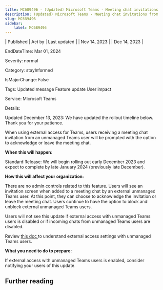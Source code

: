 ```yaml
---
title: MC689496 - (Updated) Microsoft Teams - Meeting chat invitations from unmanaged users
description: (Updated) Microsoft Teams - Meeting chat invitations from unmanaged users
slug: MC689496
sidebar:
    label: MC689496
---
```



| Published | Act by | Last updated |
| Nov 14, 2023 |  | Dec 14, 2023 |

EndDateTime: Mar 01, 2024

Severity: normal

Category: stayInformed

IsMajorChange: False

Tags: Updated message Feature update User impact

Service: Microsoft Teams

Details: 

<p>Updated December 13, 2023: We have updated the rollout timeline below. Thank you for your patience.</p><p>When using external access for Teams, users receiving a meeting chat invitation from an unmanaged Teams user will be prompted with the option to acknowledge or leave the meeting chat.</p><p><b>When this will happen:</b></p><p>Standard Release: We will begin rolling out early December 2023 and expect to complete by late January 2024 (previously late December).</p><p><b>How this will affect your organization:</b></p><p>There are no admin controls related to this feature. Users will see an invitation screen when added to a meeting chat by an external unmanaged Teams user. At this point, they can choose to acknowledge the invitation or leave the meeting chat. Users continue to have the option to block and unblock external unmanaged Teams users.</p><p>Users will not see this update if external access with unmanaged Teams users is disabled or if incoming chats from unmanaged Teams users are disabled.</p><p>Review <a href="https://learn.microsoft.com/microsoftteams/trusted-organizations-external-meetings-chat?tabs=organization-settings#manage-contact-with-external-teams-users-not-managed-by-an-organization" target="_blank">this doc </a>to understand external access settings with unmanaged Teams users.</p><p><b>What you need to do to prepare:</b></p><p>If external access with unmanaged Teams users is enabled, consider notifying your users of this update.</p>

## Further reading
